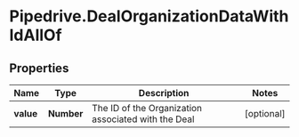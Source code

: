 # Pipedrive.DealOrganizationDataWithIdAllOf

## Properties

Name | Type | Description | Notes
------------ | ------------- | ------------- | -------------
**value** | **Number** | The ID of the Organization associated with the Deal | [optional] 


